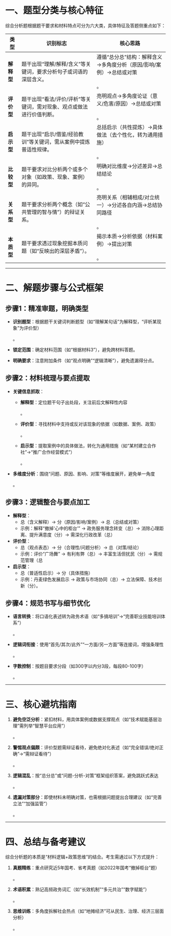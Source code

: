 # 一、题型分类与核心特征

综合分析题根据题干要求和材料特点可分为六大类，具体特征及答题侧重点如下：

|​**类型**|​**识别标志**|​**核心思路**|
|---|---|---|
|​**解释型**|题干出现“理解/解释/含义”等关键词，要求分析句子或词语的深层含义。|遵循“总分总”结构：解释含义→多角度分析（原因/影响/案例）→总结或对策<br><br>。|
|​**评价型**|题干出现“看法/评价/评析”等关键词，需对现象、观点或做法进行价值判断。|亮明观点→多角度论证（意义/危害/原因）→总结或对策<br><br>。|
|​**启示型**|题干出现“启示/借鉴/经验教训”等关键词，需从案例中提炼普适性规律。|总括启示（共性提炼）→具体做法（去个性化，转为通用措施）<br><br>。|
|​**比较型**|题干要求对比分析两个或多个对象（如政策、现象、案例）的异同。|明确对比维度→分述差异→总结结论<br><br>。|
|​**关系型**|题干要求分析两个概念（如“公共管理的智与情”）的辩证关系。|亮明关系（相辅相成/对立统一）→分述各自内涵→总结协同路径<br><br>。|
|​**本质型**|题干要求透过现象挖掘本质问题（如“反映出的深层矛盾”）。|揭示本质→分析依据（材料案例）→提出对策<br><br>。|

---

# 二、解题步骤与公式框架

## ​**步骤1：精准审题，明确类型**

- ​**识别题型**：根据题干关键词判断题型（如“理解某句话”为解释型，“评析某现象”为评价型）

    。
- ​**锁定范围**：确定材料范围（如“根据材料3”），避免跨材料答题。
- ​**明确要求**：注意附加条件（如“观点明确”“逻辑清晰”），避免遗漏得分点。

## ​**步骤2：材料梳理与要点提取**

- ​**关键信息抓取**：
    - ​**解释型**：定位题干句子出处段，关注前后文解释性内容

        。
    - ​**评价型**：寻找材料中支持或反对该现象的依据（如数据、案例、政策）

        。
    - ​**启示型**：提取案例中的具体做法，转化为通用措施（如“某村建立合作社”→“推广合作经营模式”）

        。
- ​**多维度分析**：围绕“问题、原因、影响、对策”等维度展开，避免单一角度

    。

## ​**步骤3：逻辑整合与要点加工**

- ​**解释型**：
	- 总（含义解释）→ 分（原因/影响/案例）→ 总（总结或对策）
    - 示例：解释“撤掉‘心中的柜台’” → 政务服务理念转变（总）→ 消除心理距离、提升满意度（分）→ 需深化行政改革（总）
- ​**评价型**：
	- 总（观点表态）→ 分（合理性/问题分析）→ 总（对策/结论）
    - 示例：评价“广场舞” → 有利有弊（总）→ 丰富生活但扰民（分）→ 需规范管理（总
- ​**启示型**：
	- 总（普适性启示）→ 分（具体措施）
	- 示例：丹麦绿色发展启示 → 政策与市场协同（总）→ 立法保障、技术创新（分）。

## ​**步骤4：规范书写与细节优化**

- ​**语言转换**：将口语化表述转为政务术语（如“多搞培训”→“完善职业技能培训体系”）

    。
- ​**逻辑词衔接**：使用“首先/其次/此外”“一方面/另一方面”等连接词，增强条理性

    。
- ​**字数控制**：按题目要求分段（如300字以内分3段，每段80-100字）

    。

---

# 三、核心避坑指南

1. ​**避免空泛分析**：紧扣材料，用具体案例或数据支撑观点（如“技术赋能基层治理”需列举“智慧平台应用”）

    。
2. ​**警惕观点偏颇**：评价型题需辩证看待，避免绝对化表述（如“完全错误/绝对正确”→“需辩证看待”）

    。
3. ​**逻辑混乱**：按“总分总”或“问题-分析-对策”框架组织答案，避免跳跃式表达

    。
4. ​**遗漏对策部分**：即使材料未明确对策，也需根据问题提出合理建议（如“完善立法”“加强监管”）

    。

---

# 四、总结与备考建议

综合分析题的本质是“材料逻辑+政策思维”的结合。考生需通过以下方式提升：

1. ​**真题精练**：重点研究近5年国考、省考真题（如2022年国考“撤掉柜台”题）

    。
2. ​**术语积累**：熟记高频政务词汇（如“长效机制”“多元共治”“数字赋能”）

    。
3. ​**思维训练**：多角度拆解社会热点（如“地摊经济”可从民生、治理、经济三层面分析）

    。

